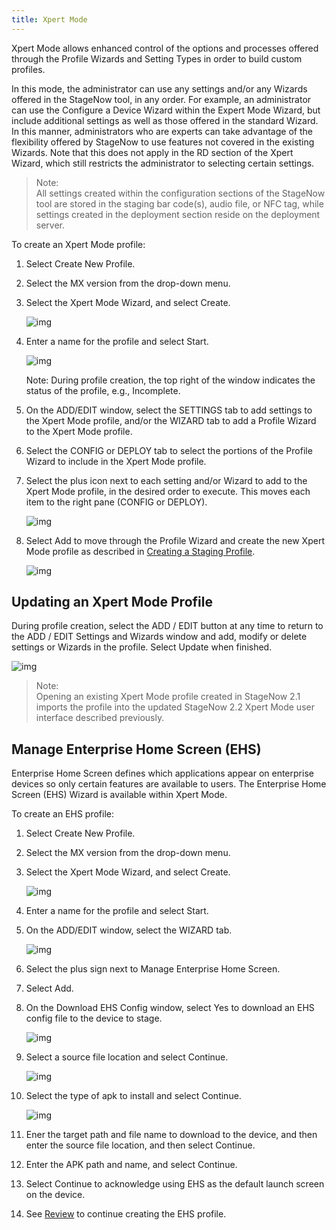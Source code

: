 ```yaml
---
title: Xpert Mode
---
```

Xpert Mode allows enhanced control of the options and processes offered through the Profile Wizards and Setting Types in order to build custom profiles.

In this mode, the administrator can use any settings and/or any Wizards offered in the StageNow tool, in any order.  For example, an administrator can use the Configure a Device Wizard within the Expert Mode Wizard, but include additional settings as well as those offered in the standard Wizard. In this manner, administrators who are experts can take advantage of the flexibility offered by StageNow to use features not covered in the existing Wizards. Note that this does not apply in the RD section of the Xpert Wizard, which still restricts the administrator to selecting certain settings.

>Note:  
>All settings created within the configuration sections of the StageNow tool are stored in the staging bar code(s), audio file, or NFC tag, while settings created in the deployment section reside on the deployment server.

To create an Xpert Mode profile:

1. Select Create New Profile.

2. Select the MX version from the drop-down menu.

3. Select the Xpert Mode Wizard, and select Create.

    ![img](../../images/profiles/xpertmode_name.jpg)

4. Enter a name for the profile and select Start.

    ![img](../../images/profiles/xpertmode_settings.jpg)

    Note: During profile creation, the top right of the window indicates the status of the profile, e.g., Incomplete.

5. On the ADD/EDIT window, select the SETTINGS tab to add settings to the Xpert Mode profile, and/or the WIZARD tab to add a Profile Wizard to the Xpert Mode profile.

6. Select the CONFIG or DEPLOY tab to select the portions of the Profile Wizard to include in the Xpert Mode profile.

7. Select the plus icon next to each setting and/or Wizard to add to the Xpert Mode profile, in the desired order to execute. This moves each item to the right pane (CONFIG or DEPLOY).

   ![img](../../images/profiles/XpertMode_AddSettings.jpg)

8. Select Add to move through the Profile Wizard and create the new Xpert Mode profile as described in [Creating a Staging Profile](/stagenow/2-2/stagingprofiles?Creating%20a%20Staging%20Profile).

   ![img](../../images/profiles/XpertMode_AddSettings_Settings1.jpg)
   

## Updating an Xpert Mode Profile

During profile creation, select the ADD / EDIT button at any time to return to the ADD / EDIT Settings and Wizards window and add, modify or delete settings or Wizards in the profile. Select Update when finished. 

![img](../../images/profiles/XpertMode_Update.jpg)

>Note:  
>Opening an existing Xpert Mode profile created in StageNow 2.1 imports the profile into the updated StageNow 2.2 Xpert Mode user interface described previously.


## Manage Enterprise Home Screen (EHS)
Enterprise Home Screen defines which applications appear on enterprise devices so only certain features are available to users. The Enterprise Home Screen (EHS) Wizard is available within Xpert Mode. 

To create an EHS profile:

1. Select Create New Profile.

2. Select the MX version from the drop-down menu.

3. Select the Xpert Mode Wizard, and select Create.

    ![img](../../images/profiles/xpertmode_name2.jpg)

4. Enter a name for the profile and select Start.

5. On the ADD/EDIT window, select the WIZARD tab.

    ![img](../../images/profiles/xpertmode_settings_EHS.jpg)

6. Select the plus sign next to Manage Enterprise Home Screen.

7. Select Add.

8. On the Download EHS Config window, select Yes to download an EHS config file to the device to stage.

    ![img](../../images/profiles/xpertmode_settings_EHS_Download.jpg)

9. Select a source file location and select Continue.

    ![img](../../images/profiles/xpertmode_settings_EHS_apk.jpg)

10. Select the type of apk to install and select Continue.

    ![img](../../images/profiles/xpertmode_settings_EHS_configsetting.jpg)

11. Ener the target path and file name to download to the device, and then enter the source file location, and then select Continue.

12. Enter the APK path and name, and select Continue.

13. Select Continue to acknowledge using EHS as the default launch screen on the device.

14. See [Review](/stagenow/2-2/stagingprofiles?Review) to continue creating the EHS profile.





